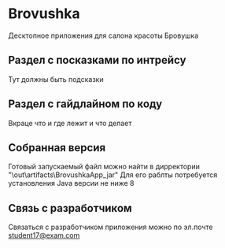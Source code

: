 # Brovushka 
Десктопное приложения для салона красоты Бровушка

## Раздел с посказками по интрейсу
Тут должны быть подсказки

## Раздел с гайдлайном по коду
Вкраце что и где лежит и что делает

## Собранная версия
Готовый запускаемый файл можно найти в дирректории "\out\artifacts\BrovushkaApp_jar"
Для его раблты потребуется установления Java версии не ниже 8

## Связь с разработчиком
Связаться с разработчиком приложения можно по эл.почте student17@exam.com


